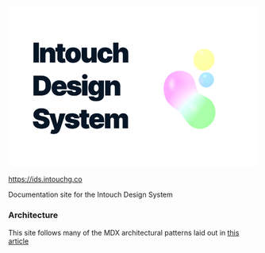 <p align="center">
	<a href="https://ids.intouchg.co" rel="noreferrer">
		<img src="logo.png" />
	</a>
</p>

https://ids.intouchg.co

Documentation site for the Intouch Design System


### Architecture

This site follows many of the MDX architectural patterns laid out in [this article](https://www.kevinpeters.net/remote-mdx-next-js)
